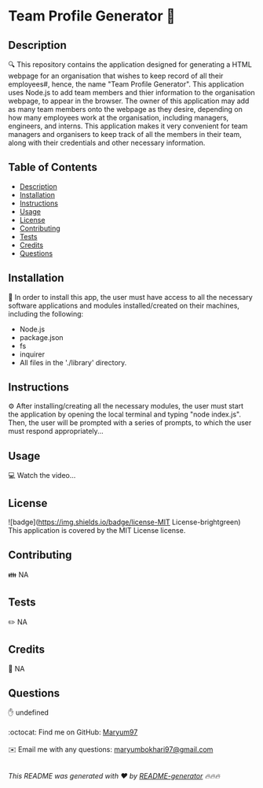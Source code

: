 
<h1 style="align: center;">Team Profile Generator 👋</h1>

## Description
🔍 This repository contains the application designed for generating a HTML webpage for an organisation that wishes to keep record of all their employees#, hence, the name "Team Profile Generator". This application uses Node.js to add team members and thier information to the organisation webpage, to appear in the browser. The owner of this application may add as many team members onto the webpage as they desire, depending on how many employees work at the organisation, including managers, engineers, and interns. This application makes it very convenient for team managers and organisers to keep track of all the members in their team, along with their credentials and other necessary information.

## Table of Contents
- [Description](#description)
- [Installation](#installation)
- [Instructions](#instructions)
- [Usage](#usage)
- [License](#license)
- [Contributing](#contributing)
- [Tests](#tests)
- [Credits](#credits)
- [Questions](#questions)

## Installation
💾 In order to install this app, the user must have access to all the necessary software applications and modules installed/created on their machines, including the following: 
- Node.js 
- package.json 
- fs 
- inquirer 
- All files in the './library' directory. 

## Instructions
⚙️ After installing/creating all the necessary modules, the user must start the application by opening the local terminal and typing "node index.js". Then, the user will be prompted with a series of prompts, to which the user must respond appropriately...

## Usage
💻 Watch the video...

## License
![badge](https://img.shields.io/badge/license-MIT License-brightgreen)
<br />
This application is covered by the MIT License license. 

## Contributing
👪 NA

## Tests
✏️ NA


## Credits
💐 NA


## Questions
✋ undefined<br />
<br />
:octocat: Find me on GitHub: [Maryum97](https://github.com/Maryum97)<br />
<br />
✉️ Email me with any questions: maryumbokhari97@gmail.com<br /><br />

_This README was generated with ❤️ by [README-generator](https://github.com/jpd61/README-generator) 🔥🔥🔥_
  

